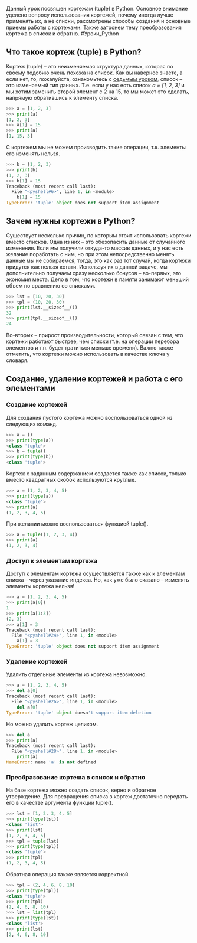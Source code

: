Данный урок посвящен кортежам (tuple) в Python. Основное внимание уделено вопросу использования кортежей, почему иногда лучше применять их, а не списки, рассмотрены способы создания и основные приемы работы с кортежами. Также затронем тему преобразования кортежа в список и обратно.
#Уроки_Python 
## Что такое кортеж (tuple) в Python?

Кортеж (tuple) – это неизменяемая структура данных, которая по своему подобию очень похожа на список. Как вы наверное знаете, а если нет, то, пожалуйста, ознакомьтесь с [седьмым уроком](https://devpractice.ru/python-lesson-7-work-with-list/), список – это изменяемый тип данных. Т.е. если у нас есть список _a = [1, 2, 3]_ и мы хотим заменить второй элемент с 2 на 15, то мы может это сделать, напрямую обратившись к элементу списка.
```Python
>>> a = [1, 2, 3]
>>> print(a)
[1, 2, 3]
>>> a[1] = 15
>>> print(a)
[1, 15, 3]
```


С кортежем мы не можем производить такие операции, т.к. элементы его изменять нельзя.
```Python
>>> b = (1, 2, 3)
>>> print(b)
(1, 2, 3)
>>> b[1] = 15
Traceback (most recent call last):
  File "<pyshell#6>", line 1, in <module>
    b[1] = 15
TypeError: 'tuple' object does not support item assignment
```
## Зачем нужны кортежи в Python?
Существует несколько причин, по которым стоит использовать кортежи вместо списков. Одна из них – это обезопасить данные от случайного изменения. Если мы получили откуда-то массив данных, и у нас есть желание поработать с ним, но при этом непосредственно менять данные мы не собираемся, тогда, это как раз тот случай, когда кортежи придутся как нельзя кстати. Используя их в данной задаче, мы дополнительно получаем сразу несколько бонусов – во-первых, это экономия места. Дело в том, что кортежи в памяти занимают меньший объем по сравнению со списками.
```Python
>>> lst = [10, 20, 30]
>>> tpl = (10, 20, 30)
>>> print(lst.__sizeof__())
32
>>> print(tpl.__sizeof__())
24
```


Во-вторых – прирост производительности, который связан с тем, что кортежи работают быстрее, чем списки (т.е. на операции перебора элементов и т.п. будет тратиться меньше времени). Важно также отметить, что кортежи можно использовать в качестве ключа у словаря.

## Создание, удаление кортежей и работа с его элементами

### Создание кортежей

Для создания пустого кортежа можно воспользоваться одной из следующих команд.
```Python
>>> a = ()
>>> print(type(a))
<class 'tuple'>
>>> b = tuple()
>>> print(type(b))
<class 'tuple'>
```


Кортеж с заданным содержанием создается также как список, только вместо квадратных скобок используются круглые.
```Python
>>> a = (1, 2, 3, 4, 5)
>>> print(type(a))
<class 'tuple'>
>>> print(a)
(1, 2, 3, 4, 5)
```

При желании можно воспользоваться функцией tuple().
```Python
>>> a = tuple((1, 2, 3, 4))
>>> print(a)
(1, 2, 3, 4)

```

### Доступ к элементам кортежа

Доступ к элементам кортежа осуществляется также как к элементам списка – через указание индекса. Но, как уже было сказано – изменять элементы кортежа нельзя!
```Python
>>> a = (1, 2, 3, 4, 5)
>>> print(a[0])
1
>>> print(a[1:3])
(2, 3)
>>> a[1] = 3
Traceback (most recent call last):
  File "<pyshell#24>", line 1, in <module>
    a[1] = 3
TypeError: 'tuple' object does not support item assignment
```


### Удаление кортежей

Удалить отдельные элементы из кортежа невозможно.
```Python
>>> a = (1, 2, 3, 4, 5)
>>> del a[0]
Traceback (most recent call last):
  File "<pyshell#26>", line 1, in <module>
    del a[0]
TypeError: 'tuple' object doesn't support item deletion
```


Но можно удалить кортеж целиком.
```Python
>>> del a
>>> print(a)
Traceback (most recent call last):
  File "<pyshell#28>", line 1, in <module>
    print(a)
NameError: name 'a' is not defined
```


### Преобразование кортежа в список и обратно

На базе кортежа можно создать список, верно и обратное утверждение. Для превращения списка в кортеж достаточно передать его в качестве аргумента функции tuple().
```Python
>>> lst = [1, 2, 3, 4, 5]
>>> print(type(lst))
<class 'list'>
>>> print(lst)
[1, 2, 3, 4, 5]
>>> tpl = tuple(lst)
>>> print(type(tpl))
<class 'tuple'>
>>> print(tpl)
(1, 2, 3, 4, 5)
```


Обратная операция также является корректной.
```Python
>>> tpl = (2, 4, 6, 8, 10)
>>> print(type(tpl))
<class 'tuple'>
>>> print(tpl)
(2, 4, 6, 8, 10)
>>> lst = list(tpl)
>>> print(type(lst))
<class 'list'>
>>> print(lst)
[2, 4, 6, 8, 10]
```
